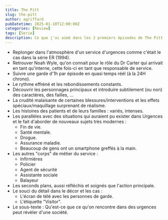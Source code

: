 ```yaml
---
title: The Pitt
slug: the-pitt
author: agriffard
pubDatetime: 2025-01-10T12:00:00Z
categories: [Review]
tags: [Serie]
description: Ce que j'ai aimé dans les 2 premiers épisodes de The Pitt.
---
```


- Replonger dans l'atmosphère d'un service d'urgences comme c'était le cas dans la série ER (1994).
- Retrouver Noah Wyle, qu'on connait pour le rôle du Dr Carter qui arrivait en tant qu'interne, cette fois-ci en tant que responsable de service.
- Suivre une garde d'1h par épisode en quasi temps réél (à la 24H chrono).
- Le rythme effréné et les rebondissements constants.
- Découvrir les personnages principaux et introduire subtilement (ou non) des caractères, des failles, ...
- La crudité malaisante de certaines blessures/interventions et les effets spéciaux/maquillage surprenant de réalisme.
- Les histoires des patients et de leurs familles : variés, intenses.
- Les parallèles avec des situations qui auraient pu exister dans Urgences et le fait d'aborder de nouveaux sujets très modernes :
	- Fin de vie.
	- Santé mentale.
	- Drogue.
	- Assurance maladie.
	- Beaucoup de gens ont un smartphone greffés à la main.
- Les autres "corps" de métier du service :
	- Infirmières
	- Policier
	- Agent de sécurité
	- Assistante sociale
	- Balayeur
- Les seconds plans, aussi réfléchis et soignés que l'action principale.
- Le souci du détail dans le décor et les cas :
	- L'écran de télé avec les personnes de garde.
	- L'étiquette "Visitor".
- Le sous-texte : Qu'est-ce que ce qu'on rencontre dans des urgences peut révèler d'une société.